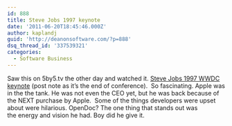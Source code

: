```yaml
---
id: 888
title: Steve Jobs 1997 keynote
date: '2011-06-20T18:45:46.000Z'
author: kaplandj
guid: 'http://deanonsoftware.com/?p=888'
dsq_thread_id: '337539321'
categories:
  - Software Business
---
```

Saw this on 5by5.tv the other day and watched it. [Steve Jobs 1997 WWDC keynote](http://www.youtube.com/watch?v=3LEXae1j6EY) (post note as it’s the end of conference).  So fascinating. Apple was in the the tank. He was not even the CEO yet, but he was back because of the NEXT purchase by Apple.  Some of the things developers were upset about were hilarious. OpenDoc? The one thing that stands out was the energy and vision he had. Boy did he give it.
